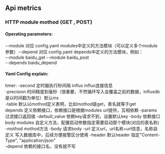 ## Api metrics  
### HTTP module mothod {GET , POST}  

#### Operating parameters:  
--module 对应 config.yaml modules中定义的方法模块（可以定义多个module参数）--depend 对应 config.yaml depends中定义的方法模块，例如：  
--module baidu_get --module baidu_post  
--depends baidu_depend
 
#### Yaml Config explain:  
timer:
  -second         定时器执行秒间隔
influx            influx连接信息  
  -precision      时间精度到毫秒（很重要，不然循环写入会覆盖之前的数据，influxdb是以时间戳为单位）默认ms  
  -table          默认以mothod定义表明，比如mothod是get，表名就等于get  
depends           定义依赖接口，依赖接口是根据modules url提供，互相依赖
  -params         过滤接口返回值
  -default_value  依赖key请求不到，设置默认key
  -body           依赖接口body
modules           自定义方法，配置启动参数指定需要启动那个模块(对应的表名称) 
  -mothod         mothod方法
  -body           请求body
  -url            定义url，url名称+url信息，名称自定义 写入数据库中，后续方便报警区分使用
  -header         默认header 指定"Content-Type", "application/json"  
  -depend         依赖的接口名，没有就不写